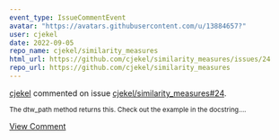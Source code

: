 ```yaml
---
event_type: IssueCommentEvent
avatar: "https://avatars.githubusercontent.com/u/13884657?"
user: cjekel
date: 2022-09-05
repo_name: cjekel/similarity_measures
html_url: https://github.com/cjekel/similarity_measures/issues/24
repo_url: https://github.com/cjekel/similarity_measures
---
```


<a href='https://github.com/cjekel' target='_blank'>cjekel</a> commented on issue <a href='https://github.com/cjekel/similarity_measures/issues/24' target='_blank'>cjekel/similarity_measures#24</a>.

<small>The dtw_path method returns this. Check out the example in the docstring....</small>

<a href='https://github.com/cjekel/similarity_measures/issues/24' target='_blank'>View Comment</a>